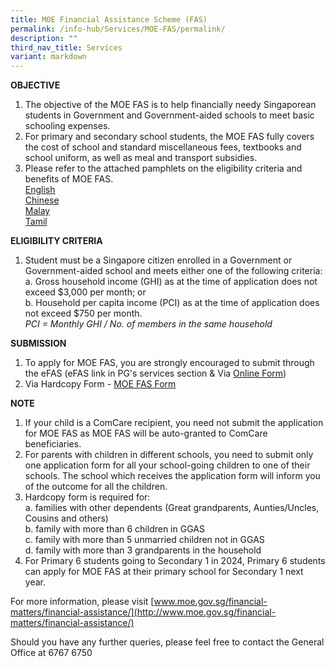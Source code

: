 ```yaml
---
title: MOE Financial Assistance Scheme (FAS)
permalink: /info-hub/Services/MOE-FAS/permalink/
description: ""
third_nav_title: Services
variant: markdown
---
```

**OBJECTIVE**

1. The objective of the MOE FAS is to help financially needy Singaporean students in Government and Government-aided schools to meet basic schooling expenses.
2. For primary and secondary school students, the MOE FAS fully covers the cost of school and standard miscellaneous fees, textbooks and school uniform, as well as meal and transport subsidies.
3. Please refer to the attached pamphlets on the eligibility criteria and benefits of MOE FAS.<br>
[English](/files/Info%20Hub/2025/English_C874435E.pdf)<br>
[Chinese](/files/Info%20Hub/2025/CL_4B9FA71C.pdf)<br>
[Malay](/files/Info%20Hub/2025/ML_22C11E03.pdf)<br>
[Tamil](/files/Info%20Hub/2025/TL_2E074A09.pdf)

**ELIGIBILITY CRITERIA**

1. Student must be a Singapore citizen enrolled in a Government or Government-aided school and meets either one of the following criteria:<br>
	a. Gross household income (GHI) as at the time of application does not exceed $3,000 per month; or&nbsp;<br>
	b. Household per capita income (PCI) as at the time of application does not exceed $750 per month. <br>*PCI = Monthly GHI / No. of members in the same household* 

**SUBMISSION**

1. To apply for MOE FAS, you are strongly encouraged to submit through the eFAS (eFAS link in PG's services section &amp; Via [Online Form](https://go.gov.sg/moe-efas))
2. Via Hardcopy Form -  [MOE FAS Form](/files/Info%20Hub/2023/MOE%20FAS/document1_2024%20moe%20fas%20application%20form.pdf)

**NOTE**

1. If your child is a ComCare recipient, you need not submit the application for MOE FAS as MOE FAS will be auto-granted to ComCare beneficiaries.
2. For parents with children in different schools, you need to submit only one application form for all your school-going children to one of their schools. The school which receives the application form will inform you of the outcome for all the children.
3.  Hardcopy form is required for:<br>
	a. families with other dependents (Great grandparents, Aunties/Uncles, Cousins and others)<br>
	b. family with more than 6 children in GGAS<br>
	c. family with more than 5 unmarried children not in GGAS<br>
	d. family with more than 3 grandparents in the household
4. For Primary 6 students going to Secondary 1 in 2024, Primary 6 students can apply for MOE FAS at their primary school for Secondary 1 next year.

For more information, please visit [www.moe.gov.sg/financial-matters/financial-assistance/](http://www.moe.gov.sg/financial-matters/financial-assistance/)

Should you have any further queries, please feel free to contact the General Office at 6767 6750
